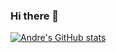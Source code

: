 ### Hi there 👋

[![Andre's GitHub stats](https://github-readme-stats.vercel.app/api?username=Andrebtk)](https://github.com/anuraghazra/github-readme-stats)


<!--
**Andrebtk/Andrebtk** is a ✨ _special_ ✨ repository because its `README.md` (this file) appears on your GitHub profile.

Here are some ideas to get you started:

- 🔭 I’m currently working on ...
- 🌱 I’m currently learning ...
- 👯 I’m looking to collaborate on ...
- 🤔 I’m looking for help with ...
- 💬 Ask me about ...
- 📫 How to reach me: ...
- 😄 Pronouns: ...
- ⚡ Fun fact: ...
-->
